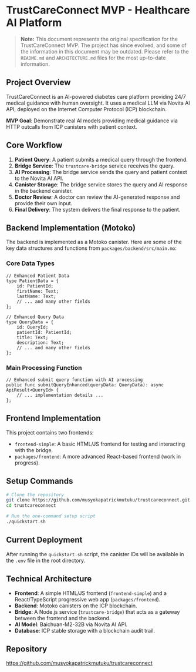 # TrustCareConnect MVP - Healthcare AI Platform

> **Note:** This document represents the original specification for the TrustCareConnect MVP. The project has since evolved, and some of the information in this document may be outdated. Please refer to the `README.md` and `ARCHITECTURE.md` files for the most up-to-date information.

## Project Overview

TrustCareConnect is an AI-powered diabetes care platform providing 24/7 medical guidance with human oversight. It uses a medical LLM via Novita AI API, deployed on the Internet Computer Protocol (ICP) blockchain.

**MVP Goal**: Demonstrate real AI models providing medical guidance via HTTP outcalls from ICP canisters with patient context.

## Core Workflow

1.  **Patient Query**: A patient submits a medical query through the frontend.
2.  **Bridge Service**: The `trustcare-bridge` service receives the query.
3.  **AI Processing**: The bridge service sends the query and patient context to the Novita AI API.
4.  **Canister Storage**: The bridge service stores the query and AI response in the backend canister.
5.  **Doctor Review**: A doctor can review the AI-generated response and provide their own input.
6.  **Final Delivery**: The system delivers the final response to the patient.

## Backend Implementation (Motoko)

The backend is implemented as a Motoko canister. Here are some of the key data structures and functions from `packages/backend/src/main.mo`:

### Core Data Types
```motoko
// Enhanced Patient Data
type PatientData = {
    id: PatientId;
    firstName: Text;
    lastName: Text;
    // ... and many other fields
};

// Enhanced Query Data
type QueryData = {
    id: QueryId;
    patientId: PatientId;
    title: Text;
    description: Text;
    // ... and many other fields
};
```

### Main Processing Function
```motoko
// Enhanced submit query function with AI processing
public func submitQueryEnhanced(queryData: QueryData): async ApiResult<QueryId> {
    // ... implementation details ...
};
```

## Frontend Implementation

This project contains two frontends:

*   `frontend-simple`: A basic HTML/JS frontend for testing and interacting with the bridge.
*   `packages/frontend`: A more advanced React-based frontend (work in progress).

## Setup Commands

```bash
# Clone the repository
git clone https://github.com/musyokapatrickmutuku/trustcareconnect.git
cd trustcareconnect

# Run the one-command setup script
./quickstart.sh
```

## Current Deployment

After running the `quickstart.sh` script, the canister IDs will be available in the `.env` file in the root directory.

## Technical Architecture

-   **Frontend**: A simple HTML/JS frontend (`frontend-simple`) and a React/TypeScript progressive web app (`packages/frontend`).
-   **Backend**: Motoko canisters on the ICP blockchain.
-   **Bridge**: A Node.js service (`trustcare-bridge`) that acts as a gateway between the frontend and the backend.
-   **AI Model**: Baichuan-M2-32B via Novita AI API.
-   **Database**: ICP stable storage with a blockchain audit trail.

## Repository

https://github.com/musyokapatrickmutuku/trustcareconnect
